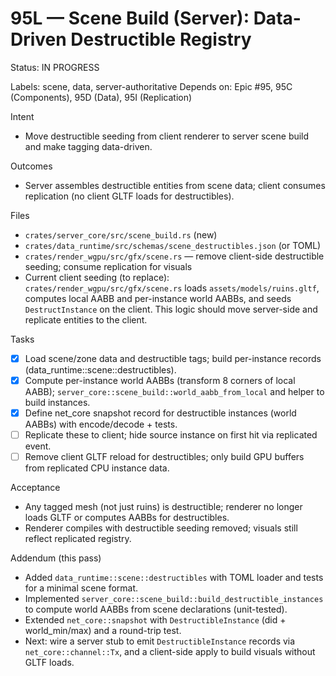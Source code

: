 # 95L — Scene Build (Server): Data-Driven Destructible Registry

Status: IN PROGRESS

Labels: scene, data, server-authoritative
Depends on: Epic #95, 95C (Components), 95D (Data), 95I (Replication)

Intent
- Move destructible seeding from client renderer to server scene build and make tagging data-driven.

Outcomes
- Server assembles destructible entities from scene data; client consumes replication (no client GLTF loads for destructibles).

Files
- `crates/server_core/src/scene_build.rs` (new)
- `crates/data_runtime/src/schemas/scene_destructibles.json` (or TOML)
- `crates/render_wgpu/src/gfx/scene.rs` — remove client-side destructible seeding; consume replication for visuals
 - Current client seeding (to replace): `crates/render_wgpu/src/gfx/scene.rs` loads `assets/models/ruins.gltf`, computes local AABB and per-instance world AABBs, and seeds `DestructInstance` on the client. This logic should move server-side and replicate entities to the client.

Tasks
- [x] Load scene/zone data and destructible tags; build per-instance records (data_runtime::scene::destructibles).
- [x] Compute per-instance world AABBs (transform 8 corners of local AABB); `server_core::scene_build::world_aabb_from_local` and helper to build instances.
- [x] Define net_core snapshot record for destructible instances (world AABBs) with encode/decode + tests.
- [ ] Replicate these to client; hide source instance on first hit via replicated event.
- [ ] Remove client GLTF reload for destructibles; only build GPU buffers from replicated CPU instance data.

Acceptance
- Any tagged mesh (not just ruins) is destructible; renderer no longer loads GLTF or computes AABBs for destructibles.
 - Renderer compiles with destructible seeding removed; visuals still reflect replicated registry.

Addendum (this pass)
- Added `data_runtime::scene::destructibles` with TOML loader and tests for a minimal scene format.
- Implemented `server_core::scene_build::build_destructible_instances` to compute world AABBs from scene declarations (unit-tested).
- Extended `net_core::snapshot` with `DestructibleInstance` (did + world_min/max) and a round-trip test.
- Next: wire a server stub to emit `DestructibleInstance` records via `net_core::channel::Tx`, and a client-side apply to build visuals without GLTF loads.
